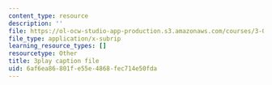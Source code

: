 ```yaml
---
content_type: resource
description: ''
file: https://ol-ocw-studio-app-production.s3.amazonaws.com/courses/3-091sc-introduction-to-solid-state-chemistry-fall-2010/6af6ea86801fe55e4868fec714e50fda_LHRZLeQ2aaM.srt
file_type: application/x-subrip
learning_resource_types: []
resourcetype: Other
title: 3play caption file
uid: 6af6ea86-801f-e55e-4868-fec714e50fda
---
```

